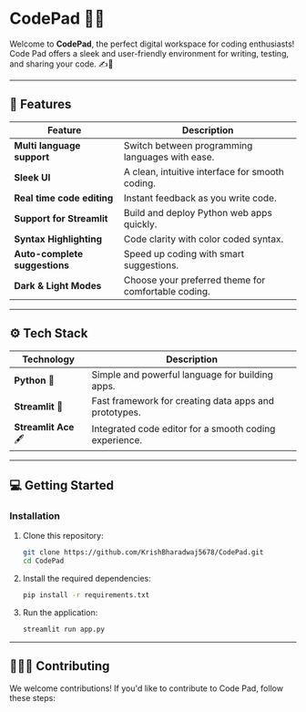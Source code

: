 # CodePad 👨‍💻

Welcome to **CodePad**, the perfect digital workspace for coding enthusiasts! Code Pad offers a sleek and user-friendly environment for writing, testing, and sharing your code. ✍️🚀

---

## 🚀 Features

| **Feature**                     | **Description**                                              |
| ------------------------------- | ------------------------------------------------------------ |
| **Multi language support**      | Switch between programming languages with ease.              |
| **Sleek UI**                    | A clean, intuitive interface for smooth coding.              |
| **Real time code editing**      | Instant feedback as you write code.                          |
| **Support for Streamlit**       | Build and deploy Python web apps quickly.                    |
| **Syntax Highlighting**         | Code clarity with color coded syntax.                        |
| **Auto-complete suggestions**   | Speed up coding with smart suggestions.                      |
| **Dark & Light Modes**          | Choose your preferred theme for comfortable coding.          |

---

## ⚙️ Tech Stack

| **Technology**        | **Description**                                        |
| --------------------- | ------------------------------------------------------ |
| **Python** 🐍         | Simple and powerful language for building apps.        |
| **Streamlit** 🚀      | Fast framework for creating data apps and prototypes.  |
| **Streamlit Ace** 🖋️ | Integrated code editor for a smooth coding experience. |

---

## 💻 Getting Started


### Installation

1. Clone this repository:

   ```bash
   git clone https://github.com/KrishBharadwaj5678/CodePad.git
   cd CodePad
   ```

2. Install the required dependencies:

   ```bash
   pip install -r requirements.txt
   ```

3. Run the application:

   ```bash
   streamlit run app.py
   ```

---

## 🧑‍🤝‍🧑 Contributing

We welcome contributions! If you'd like to contribute to Code Pad, follow these steps:
